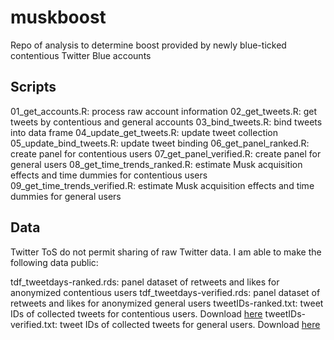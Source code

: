# muskboost
Repo of analysis to determine boost provided by newly blue-ticked contentious Twitter Blue accounts

## Scripts
01_get_accounts.R: process raw account information
02_get_tweets.R: get tweets by contentious and general accounts
03_bind_tweets.R: bind tweets into data frame
04_update_get_tweets.R: update tweet collection
05_update_bind_tweets.R: update tweet binding
06_get_panel_ranked.R: create panel for contentious users
07_get_panel_verified.R: create panel for general users
08_get_time_trends_ranked.R: estimate Musk acquisition effects and time dummies for contentious users
09_get_time_trends_verified.R: estimate Musk acquisition effects and time dummies for general users

## Data

Twitter ToS do not permit sharing of raw Twitter data. I am able to make the following data public:

tdf_tweetdays-ranked.rds: panel dataset of retweets and likes for anonymized contentious users
tdf_tweetdays-verified.rds: panel dataset of retweets and likes for anonymized general users
tweetIDs-ranked.txt: tweet IDs of collected tweets for contentious users. Download [here](https://www.dropbox.com/s/kntsws2z6jqkkqk/tweetIDs-ranked.txt?dl=1)
tweetIDs-verified.txt: tweet IDs of collected tweets for general users. Download [here](https://www.dropbox.com/s/fbfuq8inut6ks33/tdf_tweetdays-verified.rds?dl=1)

